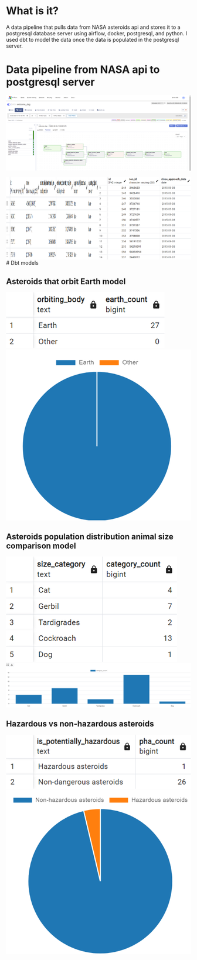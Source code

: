 # What is it?

A data pipeline that pulls data from NASA asteroids api and 
stores it to a postgresql database server using airflow, docker, postgresql, and python. I used dbt to model the data once the data is populated in the postgresql server.

# Data pipeline from NASA api to postgresql server 
![alt text](image.png) 
<div style="display:flex;">
    <img src="image-13.png" alt="alt text" style="width:50%;">
    <img src="image-2.png" alt="alt text" style="width:50%;">
</div>
# Dbt models

## Asteroids that orbit Earth model
![alt text](image-11.png) ![alt text](image-8.png)
## Asteroids population distribution animal size comparison model
![alt text](image-12.png) ![alt text](image-7.png)
## Hazardous vs non-hazardous asteroids
![alt text](image-10.png) ![alt text](image-9.png)